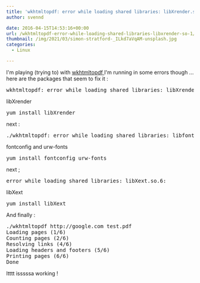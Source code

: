 ```yaml
---
title: 'wkhtmltopdf: error while loading shared libraries: libXrender.so.1'
author: svennd

date: 2016-04-15T14:53:16+00:00
url: /wkhtmltopdf-error-while-loading-shared-libraries-libxrender-so-1/
thumbnail: /img/2021/03/simon-stratford-_ILkd7aVqAM-unsplash.jpg
categories:
  - Linux

---
```

I'm playing (trying to) with [wkhtmltopdf ][1]I'm running in some errors though ... here are the packages that seem to fix it :

<pre>wkhtmltopdf: error while loading shared libraries: libXrender.so.1</pre>

libXrender

<pre>yum install libXrender</pre>

next :

<pre>./wkhtmltopdf: error while loading shared libraries: libfontconfig.so.1: cannot open shared object file: No such file or directory</pre>

fontconfig and urw-fonts

<pre>yum install fontconfig urw-fonts</pre>

next ;

<pre>error while loading shared libraries: libXext.so.6:</pre>

libXext

<pre>yum install libXext</pre>

And finally :

<pre>./wkhtmltopdf http://google.com test.pdf
Loading pages (1/6)
Counting pages (2/6)
Resolving links (4/6)
Loading headers and footers (5/6)
Printing pages (6/6)
Done</pre>

Itttt isssssa working !

 [1]: http://wkhtmltopdf.org